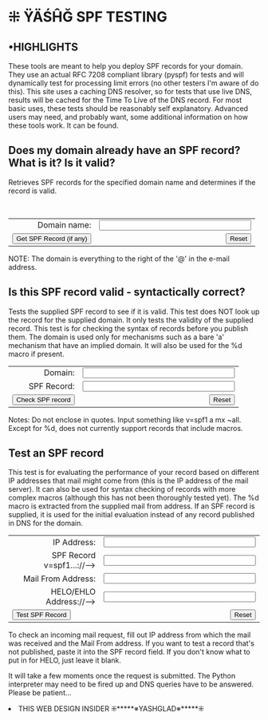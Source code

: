 
<html>
<head>
<link rel="stylesheet" type="text/css" href="style.css" media="screen" />
</head>
<body>
<div id="header">
<h1> ⁜ ŸÄŚĤĞ SPF TESTING </h1>
 <div id="menu">
  <ul id="nav">
  </ul>
 </div>
</div>
<div id="content">
<div id="right">
<h2> •HIGHLIGHTS </h2>
<p>These tools are meant to help you deploy SPF records for your domain. They use an actual RFC 7208 compliant library (pyspf) for tests and will dynamically test for processing limit errors (no other testers I'm aware of do this). This site uses a caching DNS resolver, so for tests that use live DNS, results will be cached for the Time To Live of the DNS record. For most basic uses, these tests should be reasonably self explanatory. Advanced users may need, and probably want, some additional information on how these tools work. It can be found.</p>
<h2>Does my domain already have an SPF record? What is it? Is it valid?</h2>

<p>Retrieves SPF records for the specified domain name and determines if the record is valid.</p>

<br>

<form method="post" action="https://www.kitterman.com/spf/getspf3.py">
<input type="hidden" name="serial" value="fred12">
<table border="0" width="460">
<tbody>
<tr>
<td align="right">Domain name: </td>
<td> <input name="domain" size="35" type="text"></td>
</tr>
<tr>
<td> <input value="Get SPF Record (if any)" type="submit"></td>
<td align="right"> <input value="Reset" type="reset"></td>
</tr>
</tbody>
</table>
</form>
<p>NOTE: The domain is everything to the right of the '@' in the e-mail
address.</p>
<h2>Is this SPF record valid - syntactically correct?</h2>
<p>Tests the supplied SPF record to see if it is valid. This test
does NOT look up the record for the supplied domain. It only
tests the validity of the supplied record. This test is for
checking the syntax of records before you publish them. The
domain is used only for mechanisms such as a bare 'a' mechanism that
have an implied domain. It will also be used for the %d macro if
present.</p>

<form method="post" action="https://www.kitterman.com/spf/recordcheck.py">
<table border="0" width="460">
<tbody>
<tr>
<td align="right">Domain: </td>
<td> <input name="domain" size="35" type="text"></td>
</tr>
<tr>
<td align="right">SPF Record: </td>
<td> <input name="record" size="35" type="text"></td>
</tr>
<tr>
<td> <input value="Check SPF record" type="submit"></td>
<td align="right"> <input value="Reset" type="reset"></td>
</tr>
</tbody>
</table>
</form>

<p>Notes: Do not enclose in quotes. Input something like v=spf1 a mx
~all.<br>Except for %d, does not currently support records that include macros.
</p>
<p></p>
<h2>Test an SPF record</h2>
<p>This test is for evaluating the performance
of your record based on different IP addresses that mail might come
from (this is the IP address of the mail server). It can also be
used for syntax checking of records with more complex macros (although
this has not been thoroughly tested yet). The %d macro is
extracted from the supplied mail from address. If an SPF record
is supplied, it is used for the initial evaluation instead of any
record published in DNS for the domain.</p>
<form method="post" action="https://www.kitterman.com/spf/test5.py">
<table border="0" width="460">
<tbody>
<tr>
<td align="right">IP Address: </td>
<td> <input name="ip" size="35" type="text"></td>
</tr>
<tr>
<td align="right">SPF Record v=spf1...://--&gt; <br>
</td>
<td> <input name="record" size="35" type="text"></td>
</tr>
<tr>
<td align="right">Mail From Address: </td>
<td> <input name="mfrom" size="35" type="text"></td>
</tr>
<tr>
<td align="right">HELO/EHLO Address://--&gt; <br>
</td>
<td> <input name="helo" size="35" type="text"></td>
</tr>
<tr>
<td> <input value="Test SPF Record" type="submit"></td>
<td align="right"> <input value="Reset" type="reset"></td>
</tr>
</tbody>
</table>
</form>

<p>To check an incoming mail request, fill out IP address from which
the mail was received and the Mail From address. If you want to test a
record that's not published, paste it into the SPF record field. If you
don't know what to put in for HELO, just leave it blank.<br>
</p>
<p>It will take a few moments once
the request is submitted. The Python interpreter may need to be fired
up and DNS queries have to be answered. Please be patient...</p>
</div>
		
<li>THIS WEB DESIGN INSIDER ⁜*****※YASHGLAD※*****⁜ </li>
